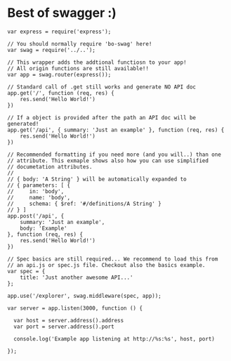 # Best of swagger :)

	var express = require('express');

	// You should normally require 'bo-swag' here!
	var swag = require('../..');

	// This wrapper adds the addtional functiosn to your app!
	// All origin functions are still available!!
	var app = swag.router(express());

	// Standard call of .get still works and generate NO API doc
	app.get('/', function (req, res) {
		res.send('Hello World!')
	})

	// If a object is provided after the path an API doc will be generated!
	app.get('/api', { summary: 'Just an example' }, function (req, res) {
		res.send('Hello World!')
	})

	// Recommended formatting if you need more (and you will..) than one
	// attribute. This exmaple shows also how you can use simplified
	// documetation attributes.
	//
	// { body: 'A String' } will be automatically expanded to
	// { parameters: [ {
	//     in: 'body',
	//     name: 'body',
	//     schema: { $ref: '#/definitions/A String' }
	// } ]
	app.post('/api', {
		summary: 'Just an example',
		body: 'Example'
	}, function (req, res) {
		res.send('Hello World!')
	})

	// Spec basics are still required... We recommend to load this from
	// an api.js or spec.js file. Checkout also the basics example.
	var spec = {
		title: 'Just another awesome API...'
	};

	app.use('/explorer', swag.middleware(spec, app));

	var server = app.listen(3000, function () {

	  var host = server.address().address
	  var port = server.address().port

	  console.log('Example app listening at http://%s:%s', host, port)

	});

